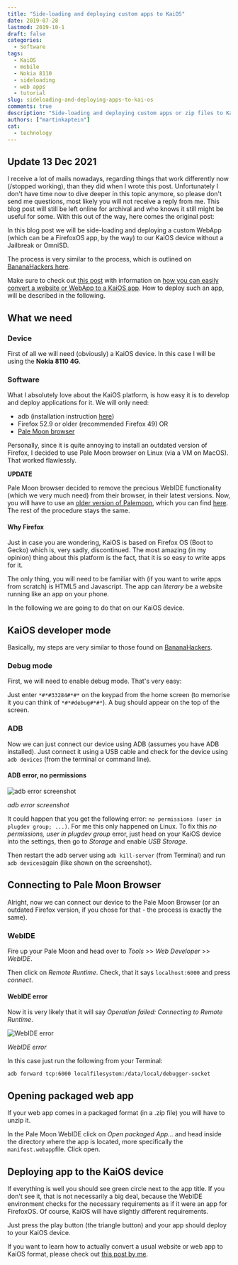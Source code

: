 ```yaml
---
title: "Side-loading and deploying custom apps to KaiOS"
date: 2019-07-28
lastmod: 2019-10-1
draft: false
categories:
  - Software
tags:
  - KaiOS
  - mobile
  - Nokia 8110
  - sideloading
  - web apps
  - tutorial
slug: sideloading-and-deploying-apps-to-kai-os
comments: true
description: "Side-loading and deploying custom apps or zip files to KaiOS without a Jailbreak or OmniSD. For this we will use WebIDE which allows us to seamlessly install a webapp on our KaiOS device."
authors: ["martinkaptein"]
cat:
  - technology
---
```



## Update 13 Dec 2021

I receive a lot of mails nowadays, regarding things that work differently now (/stopped working), than they did when I wrote this post.
Unfortunately I don't have time now to dive deeper in this topic anymore, so please don't send me questions, most likely you will not receive a reply from me.
This blog post will still be left online for archival and who knows it still might be useful for some.
With this out of the way, here comes the original post:

In this blog post we will be side-loading and deploying a custom WebApp (which can be a FirefoxOS app, by the way) to our KaiOS device without a Jailbreak or OmniSD.

The process is very similar to the process, which is outlined on [BananaHackers here](https://sites.google.com/view/bananahackers/install-omnisd/sideload-using-webide).

Make sure to check out [this post](../porting-converting-web-apps-website-to-kai-os/) with information on [how you can easily convert a website or WebApp to a KaiOS app](../porting-converting-web-apps-website-to-kai-os/). How to deploy such an app, will be described in the following.


## What we need


### Device

First of all we will need (obviously) a KaiOS device. In this case I will be using the **Nokia 8110 4G**.


### Software

What I absolutely love about the KaiOS platform, is how easy it is to develop and deploy applications for it. We will only need:

- adb (installation instruction [here](https://lifehacker.com/the-easiest-way-to-install-androids-adb-and-fastboot-to-1586992378))
- Firefox 52.9 or older (recommended Firefox 49) OR
- [Pale Moon browser](https://www.palemoon.org/)

Personally, since it is quite annoying to install an outdated version of Firefox, I decided to use Pale Moon browser on Linux (via a VM on MacOS). That worked flawlessly.

**UPDATE**

Pale Moon browser decided to remove the precious WebIDE functionality (which we very much need) from their browser, in their latest versions.
Now, you will have to use an [older version of Palemoon](http://archive.palemoon.org/palemoon/28.x/28.6.1/), which you can find [here](http://archive.palemoon.org/palemoon/28.x/28.6.1/).
The rest of the procedure stays the same.

#### Why Firefox

Just in case you are wondering, KaiOS is based on Firefox OS (Boot to Gecko) which is, very sadly, discontinued. The most amazing (in my opinion) thing about this platform is the fact, that it is so easy to write apps for it.

The only thing, you will need to be familiar with (if you want to write apps from scratch) is HTML5 and Javascript. The app can *literary* be a website running like an app on your phone.

In the following we are going to do that on our KaiOS device.


## KaiOS developer mode

Basically, my steps are very similar to those found on [BananaHackers](https://sites.google.com/view/bananahackers/home).


### Debug mode

First, we will need to enable debug mode. That's very easy:

Just enter `*#*#33284#*#*` on the keypad from the home screen (to memorise it you can think of `*#*#debug#*#*`). A bug should appear on the top of the screen.


### ADB

Now we can just connect our device using ADB (assumes you have ADB installed). Just connect it using a USB cable and check for the device using `adb devices` (from the terminal or command line).


#### ADB error, no permissions

![adb error screenshot](/images/blog/adb-error.jpg)

*adb error screenshot*

It could happen that you get the following error: `no permissions (user in plugdev group; ...)`. For me this only happened on Linux. To fix this *no permissions, user in plugdev group* error, just head on your KaiOS device into the settings, then go to *Storage* and enable *USB Storage*.

Then restart the adb server using `adb kill-server` (from Terminal) and run `adb devices`again (like shown on the screenshot).


## Connecting to Pale Moon Browser

Alright, now we can connect our device to the Pale Moon Browser (or an outdated Firefox version, if you chose for that - the process is exactly the same).


### WebIDE

Fire up your Pale Moon and head over to *Tools* >> *Web Developer* >> *WebIDE*.

Then click on *Remote Runtime*. Check, that it says `localhost:6000` and press *connect*.


#### WebIDE error

Now it is very likely that it will say *Operation failed: Connecting to Remote Runtime*.

![WebIDE error](/images/blog/web-ide-error.jpg)

*WebIDE error*

In this case just run the following from your Terminal:
```
adb forward tcp:6000 localfilesystem:/data/local/debugger-socket
```


## Opening packaged web app 

If your web app comes in a packaged format (in a .zip file) you will have to unzip it.

In the Pale Moon WebIDE click on *Open packaged App...* and head inside the directory where the app is located, more specifically the `manifest.webapp`file. Click open.


## Deploying app to the KaiOS device

If everything is well you should see green circle next to the app title. If you don't see it, that is not necessarily a big deal, because the WebIDE environment checks for the necessary requirements as if it were an app for FirefoxOS. Of course, KaiOS will have slightly different requirements. 

Just press the play button (the triangle button) and your app should deploy to your KaiOS device.

If you want to learn how to actually convert a usual website or web app to KaiOS format, please check out [this post by me](../porting-converting-web-apps-website-to-kai-os/).
